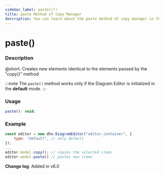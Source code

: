 ```yaml
---
sidebar_label: paste()!!
title: paste Method of Copy Manager
description: You can learn about the paste method of copy manager in the documentation of the DHTMLX JavaScript Diagram library. Browse developer guides and API reference, try out code examples and live demos, and download a free 30-day evaluation version of DHTMLX Diagram.
---
```


# paste()

### Description

@short: Creates new elements identical to the elements passed by the "copy()" method

:::note
The `paste()` method works only if the Diagram Editor is initialized in the **default** mode.
:::

### Usage

~~~js
paste(): void;
~~~

### Example

~~~js {5-6}
const editor = new dhx.DiagramEditor("editor_container", { 
    type: "default", // only default
});
...
editor.model.copy(); // copies the selected items
editor.model.paste() // pastes new items
~~~

**Change log**: Added in v6.0